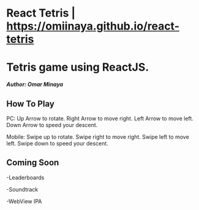 # React Tetris | https://omiinaya.github.io/react-tetris

# Tetris game using ReactJS.

***Author: Omar Minaya***

## How To Play

PC:
Up Arrow to rotate.
Right Arrow to move right.
Left Arrow to move left.
Down Arrow to speed your descent.

Mobile:
Swipe up to rotate.
Swipe right to move right.
Swipe left to move left.
Swipe down to speed your descent.

## Coming Soon

-Leaderboards

-Soundtrack

-WebView IPA
